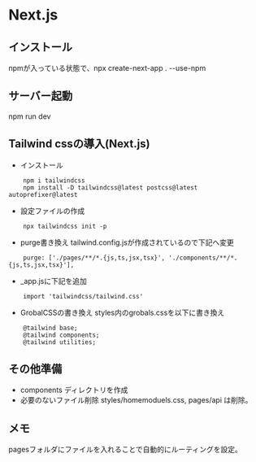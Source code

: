 # Next.js
## インストール
npmが入っている状態で、npx create-next-app . --use-npm

## サーバー起動
npm run dev

## Tailwind cssの導入(Next.js)
- インストール
```
	npm i tailwindcss
	npm install -D tailwindcss@latest postcss@latest autoprefixer@latest
```
- 設定ファイルの作成
```
	npx tailwindcss init -p
```
- purge書き換え
tailwind.config.jsが作成されているので下記へ変更
```
	purge: ['./pages/**/*.{js,ts,jsx,tsx}', './components/**/*.{js,ts,jsx,tsx}'],
```
- _app.jsに下記を追加
```
	import 'tailwindcss/tailwind.css'
```
- GrobalCSSの書き換え
styles内のgrobals.cssを以下に書き換え
```
	@tailwind base;
	@tailwind components;
	@tailwind utilities;
```

## その他準備
- components ディレクトリを作成
- 必要のないファイル削除
styles/homemoduels.css,
pages/api
は削除。

## メモ
pagesフォルダにファイルを入れることで自動的にルーティングを設定。